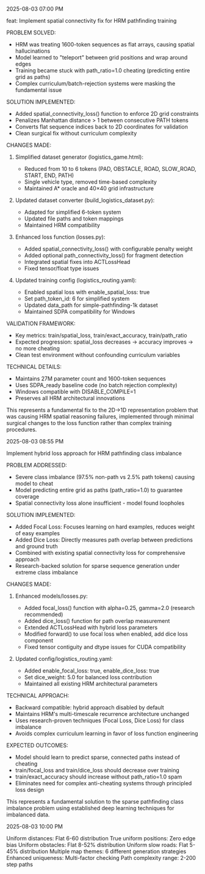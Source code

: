 2025-08-03 07:00 PM

feat: Implement spatial connectivity fix for HRM pathfinding training

PROBLEM SOLVED:
- HRM was treating 1600-token sequences as flat arrays, causing spatial hallucinations
- Model learned to "teleport" between grid positions and wrap around edges
- Training became stuck with path_ratio=1.0 cheating (predicting entire grid as paths)
- Complex curriculum/batch-rejection systems were masking the fundamental issue

SOLUTION IMPLEMENTED:
- Added spatial_connectivity_loss() function to enforce 2D grid constraints
- Penalizes Manhattan distance > 1 between consecutive PATH tokens
- Converts flat sequence indices back to 2D coordinates for validation
- Clean surgical fix without curriculum complexity

CHANGES MADE:
1. Simplified dataset generator (logistics_game.html):
   - Reduced from 10 to 6 tokens (PAD, OBSTACLE, ROAD, SLOW_ROAD, START, END, PATH)
   - Single vehicle type, removed time-based complexity
   - Maintained A* oracle and 40×40 grid infrastructure

2. Updated dataset converter (build_logistics_dataset.py):
   - Adapted for simplified 6-token system
   - Updated file paths and token mappings
   - Maintained HRM compatibility

3. Enhanced loss function (losses.py):
   - Added spatial_connectivity_loss() with configurable penalty weight
   - Added optional path_connectivity_loss() for fragment detection
   - Integrated spatial fixes into ACTLossHead
   - Fixed tensor/float type issues

4. Updated training config (logistics_routing.yaml):
   - Enabled spatial loss with enable_spatial_loss: true
   - Set path_token_id: 6 for simplified system
   - Updated data_path for simple-pathfinding-1k dataset
   - Maintained SDPA compatibility for Windows

VALIDATION FRAMEWORK:
- Key metrics: train/spatial_loss, train/exact_accuracy, train/path_ratio
- Expected progression: spatial_loss decreases → accuracy improves → no more cheating
- Clean test environment without confounding curriculum variables

TECHNICAL DETAILS:
- Maintains 27M parameter count and 1600-token sequences
- Uses SDPA_ready baseline code (no batch rejection complexity)
- Windows compatible with DISABLE_COMPILE=1
- Preserves all HRM architectural innovations

This represents a fundamental fix to the 2D→1D representation problem that was
causing HRM spatial reasoning failures, implemented through minimal surgical
changes to the loss function rather than complex training procedures.


2025-08-03 08:55 PM

Implement hybrid loss approach for HRM pathfinding class imbalance

PROBLEM ADDRESSED:
- Severe class imbalance (97.5% non-path vs 2.5% path tokens) causing model to cheat
- Model predicting entire grid as paths (path_ratio=1.0) to guarantee coverage
- Spatial connectivity loss alone insufficient - model found loopholes

SOLUTION IMPLEMENTED:
- Added Focal Loss: Focuses learning on hard examples, reduces weight of easy examples
- Added Dice Loss: Directly measures path overlap between predictions and ground truth  
- Combined with existing spatial connectivity loss for comprehensive approach
- Research-backed solution for sparse sequence generation under extreme class imbalance

CHANGES MADE:
1. Enhanced models/losses.py:
   - Added focal_loss() function with alpha=0.25, gamma=2.0 (research recommended)
   - Added dice_loss() function for path overlap measurement
   - Extended ACTLossHead with hybrid loss parameters
   - Modified forward() to use focal loss when enabled, add dice loss component
   - Fixed tensor contiguity and dtype issues for CUDA compatibility

2. Updated config/logistics_routing.yaml:
   - Added enable_focal_loss: true, enable_dice_loss: true
   - Set dice_weight: 5.0 for balanced loss contribution
   - Maintained all existing HRM architectural parameters

TECHNICAL APPROACH:
- Backward compatible: hybrid approach disabled by default
- Maintains HRM's multi-timescale recurrence architecture unchanged
- Uses research-proven techniques (Focal Loss, Dice Loss) for class imbalance
- Avoids complex curriculum learning in favor of loss function engineering

EXPECTED OUTCOMES:
- Model should learn to predict sparse, connected paths instead of cheating
- train/focal_loss and train/dice_loss should decrease over training
- train/exact_accuracy should increase without path_ratio=1.0 spam
- Eliminates need for complex anti-cheating systems through principled loss design

This represents a fundamental solution to the sparse pathfinding class imbalance
problem using established deep learning techniques for imbalanced data.


2025-08-03 10:00 PM

Uniform distances: Flat 6-60 distribution
True uniform positions: Zero edge bias
Uniform obstacles: Flat 8-52% distribution
Uniform slow roads: Flat 5-45% distribution
Multiple map themes: 6 different generation strategies
Enhanced uniqueness: Multi-factor checking
Path complexity range: 2-200 step paths